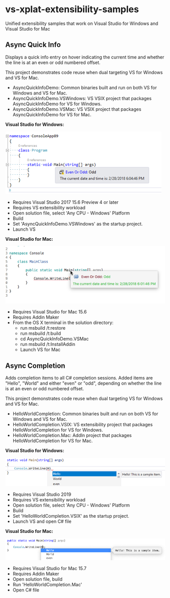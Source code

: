 # vs-xplat-extensibility-samples
Unified extensibility samples that work on Visual Studio for Windows and Visual Studio for Mac

## Async Quick Info

Displays a quick info entry on hover indicating the current time and whether the line
is at an even or odd numbered offset.

This project demonstrates code reuse when dual targeting VS for Windows and VS for Mac.

- AsyncQuickInfoDemo: Common binaries built and run on both VS for Windows and VS for Mac.
- AsyncQuickInfoDemo.VSWindows: VS VSIX project that packages AsyncQuickInfoDemo for VS for Windows.
- AsyncQuickInfoDemo.VSMac: VS VSIX project that packages AsyncQuickInfoDemo for VS for Mac.

**Visual Studio for Windows:**

![](Images/QuickInfo.Windows.png)

- Requires Visual Studio 2017 15.6 Preview 4 or later
- Requires VS extensibility workload
- Open solution file, select 'Any CPU - Windows' Platform
- Build
- Set 'AsyncQuickInfoDemo.VSWindows' as the startup project.
- Launch VS

**Visual Studio for Mac:**

![](Images/QuickInfo.Mac.png)

- Requires Visual Studio for Mac 15.6
- Requires Addin Maker
- From the OS X terminal in the solution directory:
  - run msbuild /t:restore
  - run msbuild /t:build
  - cd AsyncQuickInfoDemo.VSMac
  - run msbuild /t:InstallAddin
  - Launch VS for Mac

## Async Completion

Adds completion items to all C# completion sessions. 
Added items are "Hello", "World" and either "even" or "odd", depending on whether the line is at an even or odd numbered offset.

This project demonstrates code reuse when dual targeting VS for Windows and VS for Mac.

- HelloWorldCompletion: Common binaries built and run on both VS for Windows and VS for Mac.
- HelloWorldCompletion.VSIX: VS extensibility project that packages HelloWorldCompletion for VS for Windows.
- HelloWorldCompletion.Mac: AddIn project that packages HelloWorldCompletion for VS for Mac.

**Visual Studio for Windows:**

![](Images/Completion.Windows.png)

- Requires Visual Studio 2019
- Requires VS extensibility workload
- Open solution file, select 'Any CPU - Windows' Platform
- Build
- Set 'HelloWorldCompletion.VSIX' as the startup project.
- Launch VS and open C# file

**Visual Studio for Mac:**

![](Images/Completion.Mac.png)

- Requires Visual Studio for Mac 15.7
- Requires Addin Maker
- Open solution file, build
- Run 'HelloWorldCompletion.Mac'
- Open C# file
